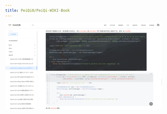 ```yaml
---
title: PeiQi0/PeiQi-WIKI-Book
---
```


<template>
  <div style="background-color: #F5F5F5; padding: 24px;">
    <a-page-header
      :ghost="false"
      title="PeiQi0/PeiQi-WIKI-Book"
      sub-title="面向网络安全从业者的知识文库"
      @back="() => $router.go(-1)"
    >
      <template>
      <a-comment>
        <a slot="author">PeiQi</a>
        <a-avatar
          slot="avatar"
          src="/img/home.svg"
          alt="PeiQi"
        />
        <p slot="content">
          PeiQi文库是一个面对网络安全从业者的知识库，涉及漏洞研究，代码审计，CTF夺旗，红蓝对抗等多个安全方向，用于解决安全信息不聚合，安全资料不易找的难题。帮助网络安全从业者共同构建安全的互联网，快速验证并及时修复相关漏洞，为甲方等提出安全建设意见。
        </p>
        </a-tooltip>
      </a-comment>
    </template>
      <template slot="extra">
        <a-button href="https://github.com/PeiQi0/PeiQi-WIKI-Book" key="1" type="primary">
          Github
        </a-button>
      </template>
      <a-descriptions size="small" :column="4">
        <a-descriptions-item label="项目创作者">
          <a>PeiQi</a>
        </a-descriptions-item>
        <a-descriptions-item label="安全方向">
          <a>安全知识聚合</a>
        </a-descriptions-item>
        <a-descriptions-item label="创建时间">
          <a>2020-11-21</a>
        </a-descriptions-item>
        <a-descriptions-item label="作者寄语">
          感谢大家支持，点一个小星星🌟啦～
        </a-descriptions-item>
      </a-descriptions>
    </a-page-header>
  </div>
</template>

<style>
tr:last-child td {
  padding-bottom: 0;
}
</style>


![image-20220312092624209](../../.vuepress/public/img/image-20220312092624209.png)

